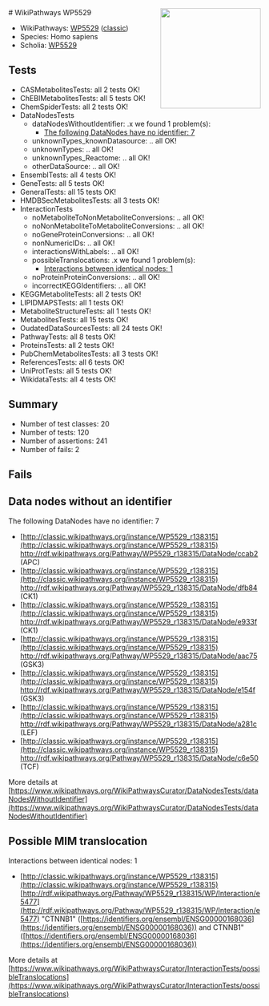 <img style="float: right; width: 200px" src="https://upload.wikimedia.org/wikipedia/commons/thumb/8/83/Wplogo_with_text_500.png/640px-Wplogo_with_text_500.png" />
# WikiPathways WP5529

* WikiPathways: [WP5529](https://wikipathways.org/pathways/WP5529) ([classic](https://classic.wikipathways.org/instance/WP5529))
* Species: Homo sapiens
* Scholia: [WP5529](https://scholia.toolforge.org/wikipathways/WP5529)
## Tests
* CASMetabolitesTests: all 2 tests OK!
* ChEBIMetabolitesTests: all 5 tests OK!
* ChemSpiderTests: all 2 tests OK!
* DataNodesTests
    * dataNodesWithoutIdentifier: .x we found 1 problem(s):
        * [The following DataNodes have no identifier: 7](#d2d32fa6)
    * unknownTypes_knownDatasource: .. all OK!
    * unknownTypes: .. all OK!
    * unknownTypes_Reactome: .. all OK!
    * otherDataSource: .. all OK!
* EnsemblTests: all 4 tests OK!
* GeneTests: all 5 tests OK!
* GeneralTests: all 15 tests OK!
* HMDBSecMetabolitesTests: all 3 tests OK!
* InteractionTests
    * noMetaboliteToNonMetaboliteConversions: .. all OK!
    * noNonMetaboliteToMetaboliteConversions: .. all OK!
    * noGeneProteinConversions: .. all OK!
    * nonNumericIDs: .. all OK!
    * interactionsWithLabels: .. all OK!
    * possibleTranslocations: .x we found 1 problem(s):
        * [Interactions between identical nodes: 1](#1c118206)
    * noProteinProteinConversions: .. all OK!
    * incorrectKEGGIdentifiers: .. all OK!
* KEGGMetaboliteTests: all 2 tests OK!
* LIPIDMAPSTests: all 1 tests OK!
* MetaboliteStructureTests: all 1 tests OK!
* MetabolitesTests: all 15 tests OK!
* OudatedDataSourcesTests: all 24 tests OK!
* PathwayTests: all 8 tests OK!
* ProteinsTests: all 2 tests OK!
* PubChemMetabolitesTests: all 3 tests OK!
* ReferencesTests: all 6 tests OK!
* UniProtTests: all 5 tests OK!
* WikidataTests: all 4 tests OK!


## Summary

* Number of test classes: 20
* Number of tests: 120
* Number of assertions: 241
* Number of fails: 2

## Fails

<a name="d2d32fa6" />

## Data nodes without an identifier

The following DataNodes have no identifier: 7

* [http://classic.wikipathways.org/instance/WP5529_r138315](http://classic.wikipathways.org/instance/WP5529_r138315) http://rdf.wikipathways.org/Pathway/WP5529_r138315/DataNode/ccab2 (APC)
* [http://classic.wikipathways.org/instance/WP5529_r138315](http://classic.wikipathways.org/instance/WP5529_r138315) http://rdf.wikipathways.org/Pathway/WP5529_r138315/DataNode/dfb84 (CK1)
* [http://classic.wikipathways.org/instance/WP5529_r138315](http://classic.wikipathways.org/instance/WP5529_r138315) http://rdf.wikipathways.org/Pathway/WP5529_r138315/DataNode/e933f (CK1)
* [http://classic.wikipathways.org/instance/WP5529_r138315](http://classic.wikipathways.org/instance/WP5529_r138315) http://rdf.wikipathways.org/Pathway/WP5529_r138315/DataNode/aac75 (GSK3)
* [http://classic.wikipathways.org/instance/WP5529_r138315](http://classic.wikipathways.org/instance/WP5529_r138315) http://rdf.wikipathways.org/Pathway/WP5529_r138315/DataNode/e154f (GSK3)
* [http://classic.wikipathways.org/instance/WP5529_r138315](http://classic.wikipathways.org/instance/WP5529_r138315) http://rdf.wikipathways.org/Pathway/WP5529_r138315/DataNode/a281c (LEF)
* [http://classic.wikipathways.org/instance/WP5529_r138315](http://classic.wikipathways.org/instance/WP5529_r138315) http://rdf.wikipathways.org/Pathway/WP5529_r138315/DataNode/c6e50 (TCF)


More details at [https://www.wikipathways.org/WikiPathwaysCurator/DataNodesTests/dataNodesWithoutIdentifier](https://www.wikipathways.org/WikiPathwaysCurator/DataNodesTests/dataNodesWithoutIdentifier)

<a name="1c118206" />

## Possible MIM translocation

Interactions between identical nodes: 1

* [http://classic.wikipathways.org/instance/WP5529_r138315](http://classic.wikipathways.org/instance/WP5529_r138315) [http://rdf.wikipathways.org/Pathway/WP5529_r138315/WP/Interaction/e5477](http://rdf.wikipathways.org/Pathway/WP5529_r138315/WP/Interaction/e5477) "CTNNB1" ([https://identifiers.org/ensembl/ENSG00000168036](https://identifiers.org/ensembl/ENSG00000168036)) and 
CTNNB1" ([https://identifiers.org/ensembl/ENSG00000168036](https://identifiers.org/ensembl/ENSG00000168036))


More details at [https://www.wikipathways.org/WikiPathwaysCurator/InteractionTests/possibleTranslocations](https://www.wikipathways.org/WikiPathwaysCurator/InteractionTests/possibleTranslocations)

